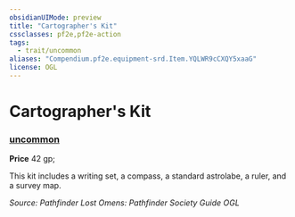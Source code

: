 ```yaml
---
obsidianUIMode: preview
title: "Cartographer's Kit"
cssclasses: pf2e,pf2e-action
tags:
  - trait/uncommon
aliases: "Compendium.pf2e.equipment-srd.Item.YQLWR9cCXQY5xaaG"
license: OGL
---
```

# Cartographer's Kit

### [uncommon](uncommon "Uncommon Rarity Trait")


**Price** 42 gp; 



This kit includes a writing set, a compass, a standard astrolabe, a ruler, and a survey map.

*Source: Pathfinder Lost Omens: Pathfinder Society Guide*
*OGL*